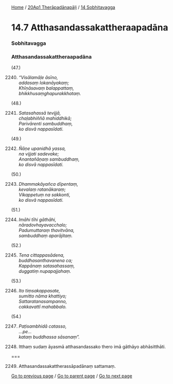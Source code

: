 
[Home](/) / [20Ap1 Therāpadānapāḷi](/tipitaka/20Ap1.md) / [14 Sobhitavagga](/tipitaka/20Ap1/14.md)

# 14.7 Atthasandassakattheraapadāna

### Sobhitavagga

### Atthasandassakattheraapadāna

(47.)

2240. _“Visālamāḷe āsīno,_  
_addasaṃ lokanāyakaṃ;_  
_Khīṇāsavaṃ balappattaṃ,_  
_bhikkhusaṃghapurakkhataṃ._  


(48.)

2241. _Satasahassā tevijjā,_  
_chaḷabhiññā mahiddhikā;_  
_Parivārenti sambuddhaṃ,_  
_ko disvā nappasīdati._  


(49.)

2242. _Ñāṇe upanidhā yassa,_  
_na vijjati sadevake;_  
_Anantañāṇaṃ sambuddhaṃ,_  
_ko disvā nappasīdati._  


(50.)

2243. _Dhammakāyañca dīpentaṃ,_  
_kevalaṃ ratanākaraṃ;_  
_Vikappetuṃ na sakkonti,_  
_ko disvā nappasīdati._  


(51.)

2244. _Imāhi tīhi gāthāhi,_  
_nāradovhayavacchalo;_  
_Padumuttaraṃ thavitvāna,_  
_sambuddhaṃ aparājitaṃ._  


(52.)

2245. _Tena cittappasādena,_  
_buddhasanthavanena ca;_  
_Kappānaṃ satasahassaṃ,_  
_duggatiṃ nupapajjahaṃ._  


(53.)

2246. _Ito tiṃsakappasate,_  
_sumitto nāma khattiyo;_  
_Sattaratanasampanno,_  
_cakkavattī mahabbalo._  


(54.)

2247. _Paṭisambhidā catasso,_  
_…pe…_  
_kataṃ buddhassa sāsanaṃ”._  


2248. Itthaṃ sudaṃ āyasmā atthasandassako thero imā gāthāyo abhāsitthāti.

===

2249. Atthasandassakattherassāpadānaṃ sattamaṃ.



[Go to previous page](/tipitaka/20Ap1/14/14.6.md) / [Go to parent page](/tipitaka/20Ap1/14.md) / [Go to next page](/tipitaka/20Ap1/14/14.8.md)


